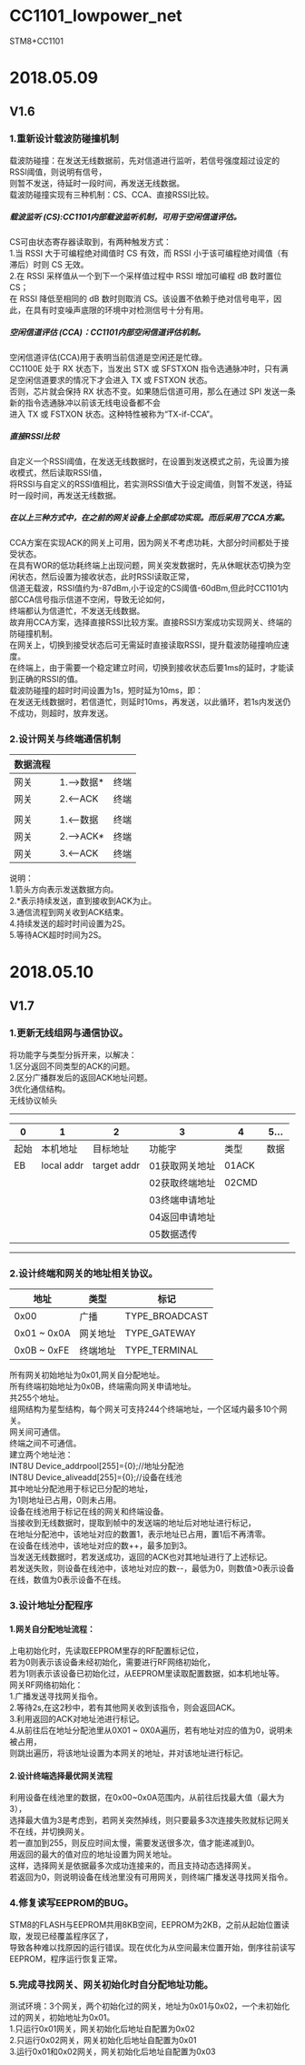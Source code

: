 # CC1101_lowpower_net
STM8+CC1101
# 2018.05.09
## V1.6
### 1.重新设计载波防碰撞机制
载波防碰撞：在发送无线数据前，先对信道进行监听，若信号强度超过设定的RSSI阈值，则说明有信号，<br>
则暂不发送，待延时一段时间，再发送无线数据。<br>
载波防碰撞实现有三种机制：CS、CCA、直接RSSI比较。<br>
##### 载波监听 (CS):CC1101内部载波监听机制，可用于空闲信道评估。<br>
CS可由状态寄存器读取到，有两种触发方式：<br>
1.当 RSSI 大于可编程绝对阈值时 CS 有效，而 RSSI 小于该可编程绝对阈值（有滞后）时则 CS 无效。<br>
2.在 RSSI 采样值从一个到下一个采样值过程中 RSSI 增加可编程 dB 数时置位 CS；<br>
在 RSSI 降低至相同的 dB 数时则取消 CS。该设置不依赖于绝对信号电平，因此，在具有时变噪声底限的环境中对检测信号十分有用。<br>
##### 空闲信道评估 (CCA)：CC1101内部空闲信道评估机制。<br>
空闲信道评估(CCA)用于表明当前信道是空闲还是忙碌。<br>
CC1100E 处于 RX 状态下，当发出 STX 或 SFSTXON 指令选通脉冲时，只有满足空闲信道要求的情况下才会进入 TX 或 FSTXON 状态。<br>
否则，芯片就会保持 RX 状态不变。如果随后信道可用，那么在通过 SPI 发送一条新的指令选通脉冲以前该无线电设备都不会<br>
进入 TX 或 FSTXON 状态。这种特性被称为“TX-if-CCA”。<br>
##### 直接RSSI比较<br>
自定义一个RSSI阈值，在发送无线数据时，在设置到发送模式之前，先设置为接收模式，然后读取RSSI值，<br>
将RSSI与自定义的RSSI值相比，若实测RSSI值大于设定阈值，则暂不发送，待延时一段时间，再发送无线数据。<br>
##### 在以上三种方式中，在之前的网关设备上全部成功实现。而后采用了CCA方案。<br>
CCA方案在实现ACK的网关上可用，因为网关不考虑功耗，大部分时间都处于接受状态。<br>
在具有WOR的低功耗终端上出现问题，网关突发数据时，先从休眠状态切换为空闲状态，然后设置为接收状态，此时RSSI读取正常，<br>
信道无载波，RSSI值约为-87dBm,小于设定的CS阈值-60dBm,但此时CC1101内部CCA信号指示信道不空闲，导致无论如何，<br>
终端都认为信道忙，不发送无线数据。<br>
故弃用CCA方案，选择直接RSSI比较方案。直接RSSI方案成功实现网关、终端的防碰撞机制。<br>
在网关上，切换到接受状态后可无需延时直接读取RSSI，提升载波防碰撞响应速度。<br>
在终端上，由于需要一个稳定建立时间，切换到接收状态后要1ms的延时，才能读到正确的RSSI的值。<br>
载波防碰撞的超时时间设置为1s，短时延为10ms，即：<br>
在发送无线数据时，若信道忙，则延时10ms，再发送，以此循环，若1s内发送仍不成功，则超时，放弃发送。<br>
### 2.设计网关与终端通信机制<br>

|数据流程| | |
|---|---|---|
|网关|1.-->数据*|终端
|网关|2.<--ACK|终端
| | |
|网关|1.<--数据|终端
|网关|2.-->ACK*|终端
|网关|3.<--ACK|终端


说明：<br>
1.箭头方向表示发送数据方向。<br>
2.\*表示持续发送，直到接收到ACK为止。<br>
3.通信流程到网关收到ACK结束。<br>
4.持续发送的超时时间设置为2S。<br>
5.等待ACK超时时间为2S。<br>

# 2018.05.10
## V1.7
### 1.更新无线组网与通信协议。<br>
将功能字与类型分拆开来，以解决：<br>
1.区分返回不同类型的ACK的问题。<br>
2.区分广播群发后的返回ACK地址问题。<br>
3优化通信结构。<br>
无线协议帧头<br>

****

|0|1|2|3|4|5…|
|---|---|---|---|---|---
|起始|本机地址|目标地址|功能字|类型|数据
|EB|local addr|target addr|01获取网关地址|01ACK|	      
| | | |02获取终端地址|02CMD|	    
| | | |03终端申请地址| |      
| | | |04返回申请地址| |       
| | | |05数据透传| |    


****

### 2.设计终端和网关的地址相关协议。<br>

|地址|类型|标记
|---|---|---|
|0x00            |     广播    |  TYPE_BROADCAST 
|0x01 ~ 0x0A     |    网关地址 |  TYPE_GATEWAY  
|0x0B ~ 0xFE     |    终端地址 |  TYPE_TERMINAL 


所有网关初始地址为0x01,网关自分配地址。<br>
所有终端初始地址为0x0B，终端需向网关申请地址。<br>
共255个地址。<br>
组网结构为星型结构，每个网关可支持244个终端地址，一个区域内最多10个网关。<br>
网关间可通信。<br>
终端之间不可通信。<br>
建立两个地址池：<br>
INT8U Device_addrpool[255]={0};//地址分配池<br>
INT8U Device_aliveadd[255]={0};//设备在线池<br>
其中地址分配池用于标记已分配的地址，<br>
为1则地址已占用，0则未占用。<br>
设备在线池用于标记在线的网关和终端设备。<br>
当接收到无线数据时，提取到帧中的发送端的地址后对地址进行标记，<br>
在地址分配池中，该地址对应的数置1，表示地址已占用，置1后不再清零。<br>
在设备在线池中，该地址对应的数++，最多加到3。<br>
当发送无线数据时，若发送成功，返回的ACK也对其地址进行了上述标记。<br>
若发送失败，则设备在线池中，该地址对应的数--，最低为0，则数值>0表示设备在线，数值为0表示设备不在线。<br>
### 3.设计地址分配程序<br>
#### 1.网关自分配地址流程：<br>
上电初始化时，先读取EEPROM里存的RF配置标记位，<br>
若为0则表示该设备未经初始化，需要进行RF网络初始化，<br>
若为1则表示该设备已初始化过，从EEPROM里读取配置数据，如本机地址等。<br>
网关RF网络初始化：<br>
1.广播发送寻找网关指令。<br>
2.等待2s,在这2秒中，若有其他网关收到该指令，则会返回ACK。<br>
3.利用返回的ACK对地址池进行标记。<br>
4.从前往后在地址分配池里从0X01 ~ 0X0A遍历，若有地址对应的值为0，说明未被占用，<br>
则跳出遍历，将该地址设置为本网关的地址，并对该地址进行标记。<br>
#### 2.设计终端选择最优网关流程<br>
利用设备在线池里的数据，在0x00~0x0A范围内，从前往后找最大值（最大为3），<br>
选择最大值为3是考虑到，若网关突然掉线，则只要最多3次连接失败就标记网关不在线，并切换网关。<br>
若一直加到255，则反应时间太慢，需要发送很多次，值才能递减到0。<br>
用返回的最大的值对应的地址设置为网关地址。<br>
这样，选择网关是依据最多次成功连接来的，而且支持动态选择网关。<br>
若返回为0，则说明设备在线池里没有可用网关，则终端广播发送寻找网关指令。<br>
### 4.修复读写EEPROM的BUG。<br>
STM8的FLASH与EEPROM共用8KB空间，EEPROM为2KB，之前从起始位置读取，发现已经覆盖程序区了，<br>
导致各种难以找原因的运行错误。现在优化为从空间最末位置开始，倒序往前读写EEPROM，程序运行恢复正常。<br>
### 5.完成寻找网关、网关初始化时自分配地址功能。<br>
测试环境：3个网关，两个初始化过的网关，地址为0x01与0x02，一个未初始化过的网关，初始地址为0x01。<br>
1.只运行0x01网关，网关初始化后地址自配置为0x02<br>
2.只运行0x02网关，网关初始化后地址自配置为0x01<br>
3.运行0x01和0x02网关，网关初始化后地址自配置为0x03<br>

